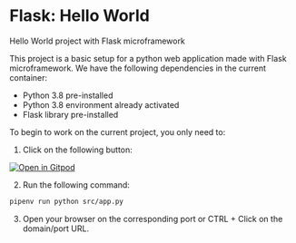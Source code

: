 # Flask: Hello World

Hello World project with Flask microframework

This project is a basic setup for a python web application made with Flask microframework. We have the following dependencies in the current container:

* Python 3.8 pre-installed
* Python 3.8 environment already activated
* Flask library pre-installed

To begin to work on the current project, you only need to:

1. Click on the following button: 

[![Open in Gitpod](https://gitpod.io/button/open-in-gitpod.svg)](https://gitpod.io/#https://github.com/joshialonzo/flask-hello-world)

2. Run the following command:

```bash
pipenv run python src/app.py
```

3. Open your browser on the corresponding port or CTRL + Click on the domain/port URL.
